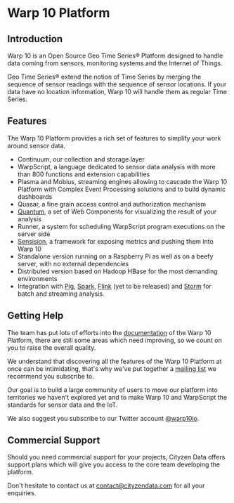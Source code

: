 # Warp 10 Platform

## Introduction

Warp 10 is an Open Source Geo Time Series® Platform designed to handle data coming from sensors, monitoring systems and the Internet of Things.

Geo Time Series® extend the notion of Time Series by merging the sequence of sensor readings with the sequence of sensor locations. If your data have no location information, Warp 10 will handle them as regular Time Series.

## Features

The Warp 10 Platform provides a rich set of features to simplify your work around sensor data.

* Continuum, our collection and storage layer
* WarpScript, a language dedicated to sensor data analysis with more than 800 functions and extension capabilities
* Plasma and Mobius, streaming engines allowing to cascade the Warp 10 Platform with Complex Event Processing solutions and to build dynamic dashboards
* Quasar, a fine grain access control and authorization mechanism
* [Quantum](https://github.com/cityzendata/warp10-quantum), a set of Web Components for visualizing the result of your analysis
* Runner, a system for scheduling WarpScript program executions on the server side
* [Sensision](https://github.com/cityzendata/sensision), a framework for exposing metrics and pushing them into Warp 10
* Standalone version running on a Raspberry Pi as well as on a beefy server, with no external dependencies
* Distributed version based on Hadoop HBase for the most demanding environments
* Integration with [Pig](https://github.com/cityzendata/warp10-pig), [Spark](https://github.com/cityzendata/warp10-spark), [Flink](https://github.com/cityzendata/warp10-flink) (yet to be released) and [Storm](https://github.com/cityzendata/warp10-storm) for batch and streaming analysis.

## Getting Help

The team has put lots of efforts into the [documentation](http://www.warp10.io/) of the Warp 10 Platform, there are still some areas which need improving, so we count on you to raise the overall quality.

We understand that discovering all the features of the Warp 10 Platform at once can be intimidating, that's why we've put together a [mailing list](https://groups.google.com/forum/#!forum/warp10-users) we recommend you subscribe to.

Our goal is to build a large community of users to move our platform into territories we haven't explored yet and to make Warp 10 and WarpScript the standards for sensor data and the IoT.

We also suggest you subscribe to our Twitter account [@warp10io](https://twitter.com/warp10io).

## Commercial Support

Should you need commercial support for your projects, Cityzen Data offers support plans which will give you access to the core team developing the platform.

Don't hesitate to contact us at [contact@cityzendata.com](mailto:contact@cityzendata.com) for all your enquiries.

